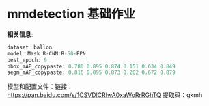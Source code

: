 # mmdetection 基础作业
__相关信息:__

```javascript
dataset：ballon
model：Mask R-CNN:R-50-FPN
best_epoch: 9
bbox_mAP_copypaste: 0.780 0.895 0.874 0.151 0.634 0.849
segm_mAP_copypaste: 0.816 0.895 0.873 0.202 0.672 0.879

```

模型和配置文件：链接：https://pan.baidu.com/s/1CSVDlCRIwA0xaWoRrRGhTQ 提取码：gkmh 

